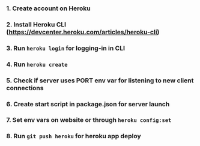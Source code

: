 ### 1. Create account on Heroku

### 2. Install Heroku CLI (https://devcenter.heroku.com/articles/heroku-cli)

### 3. Run `heroku login` for logging-in in CLI

### 4. Run `heroku create`

### 5. Check if server uses PORT env var for listening to new client connections

### 6. Create start script in package.json for server launch

### 7. Set env vars on website or through `heroku config:set`

### 8. Run `git push heroku` for heroku app deploy

